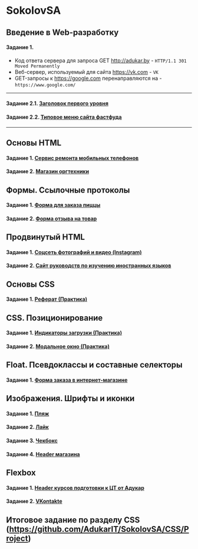 ﻿﻿﻿﻿﻿﻿﻿﻿﻿﻿﻿﻿﻿﻿﻿﻿﻿﻿﻿﻿﻿﻿﻿﻿﻿﻿﻿﻿﻿﻿﻿﻿﻿﻿﻿﻿﻿﻿﻿﻿﻿﻿﻿﻿﻿﻿﻿﻿﻿﻿﻿﻿﻿﻿﻿﻿﻿﻿﻿﻿﻿﻿﻿﻿﻿﻿﻿﻿﻿﻿﻿﻿﻿﻿
# SokolovSA

## Введение в Web-разработку
#### Задание 1.
* Код ответа сервера для запроса GET http://adukar.by - `HTTP/1.1 301 Moved Permanently`
* Веб-сервер, используемый для сайта https://vk.com - `VK` 
* GET-запросы к https://google.com перенаправляются на - `https://www.google.com/` 
***
#### Задание 2.1. [Заголовок первого уровня](https://codepen.io/semyon-sokolov/pen/xvyrox)  
#### Задание 2.2. [Типовое меню сайта фастфуда](https://codepen.io/semyon-sokolov/pen/rXqwXg)
***
## Основы HTML
#### Задание 1. [Сервис ремонта мобильных телефонов](https://github.com/AdukarIT/SokolovSA/tree/master/HTML/Homework-2/Task-1)
#### Задание 2. [Магазин оргтехники](https://github.com/AdukarIT/SokolovSA/tree/master/HTML/Homework-2/Task-2)
## Формы. Ссылочные протоколы
#### Задание 1. [Форма для заказа пиццы](https://codepen.io/semyon-sokolov/pen/mdbOyaj)
#### Задание 2. [Форма отзыва на товар](https://codepen.io/semyon-sokolov/pen/KKPNxaJ)
## Продвинутый HTML
#### Задание 1. [Соцсеть фотографий и видео (Instagram)](https://github.com/AdukarIT/SokolovSA/tree/master/HTML/Homework-4/Task-1)
#### Задание 2. [Сайт руководств по изучению иностранных языков](https://github.com/AdukarIT/SokolovSA/tree/master/HTML/Homework-4/Task-2)
## Основы CSS
#### Задание 1. [Реферат (Практика)](https://codepen.io/semyon-sokolov/pen/BaBdgoV)
## CSS. Позиционирование
#### Задание 1. [Индикаторы загрузки (Практика)](https://codepen.io/semyon-sokolov/pen/OJLxQqj)
#### Задание 2. [Модальное окно (Практика)](https://codepen.io/semyon-sokolov/pen/NWKaLeN)
## Float. Псевдоклассы и составные селекторы
#### Задание 1. [Форма заказа в интернет-магазине](https://github.com/AdukarIT/SokolovSA/tree/master/CSS/Homework-5_blocks/Task)
## Изображения. Шрифты и иконки
#### Задание 1. [Пляж](https://github.com/AdukarIT/SokolovSA/tree/master/CSS/Homework-6_styles/task_1_beach)
#### Задание 2. [Лайк](https://github.com/AdukarIT/SokolovSA/tree/master/CSS/Homework-6_styles/task_2_like)
#### Задание 3. [Чекбокс](https://github.com/AdukarIT/SokolovSA/tree/master/CSS/Homework-6_styles/task_3_checkbox)
#### Задание 4. [Header магазина](https://github.com/AdukarIT/SokolovSA/tree/master/CSS/Homework-6_styles/task_4_header)
## Flexbox
#### Задание 1. [Header курсов подготовки к ЦТ от Адукар](https://github.com/AdukarIT/SokolovSA/tree/master/CSS/Homework-7_flexbox/adukar)
#### Задание 2. [VKontakte](https://github.com/AdukarIT/SokolovSA/tree/master/CSS/Homework-7_flexbox/vk)
## Итоговое задание по разделу CSS (https://github.com/AdukarIT/SokolovSA/CSS/Project)













































































































